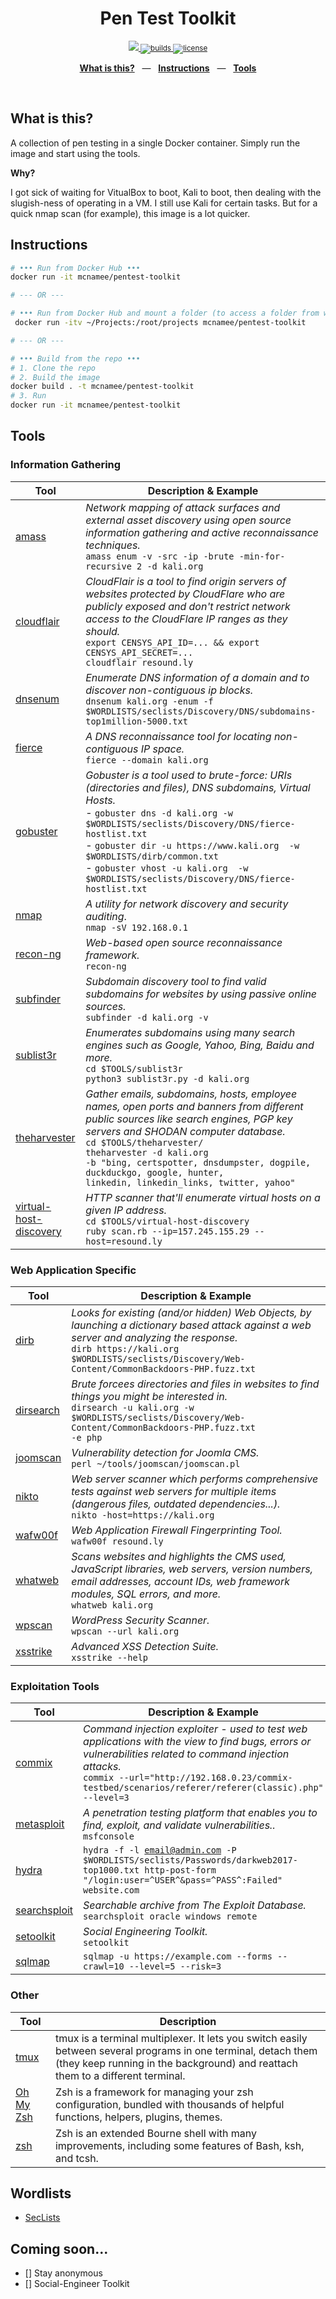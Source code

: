 <div align="center">
  <h1>Pen Test Toolkit</h1>
  <p></p>
  <sup>
    <a href="https://github.com/mcnamee/pentest-toolkit/releases">
      <img src="https://img.shields.io/github/release/mcnamee/pentest-toolkit.svg">
    </a>
    <a href="https://github.com/mcnamee/pentest-toolkit/actions">
      <img src="https://img.shields.io/endpoint.svg?url=https%3A%2F%2Factions-badge.atrox.dev%2Fmcnamee%2Fpentest-toolkit%2Fbadge%3Fref%3Dmaster&style=flat" alt="builds" />
    </a>
    <a href="/LICENSE">
      <img src="https://img.shields.io/github/license/mcnamee/pentest-toolkit?style=flat-square" alt="license" />
    </a>
  </sup>
  <br />
  <p align="center">
    <a href="#intro"><b>What is this?</b></a>
    &nbsp;&nbsp;&mdash;&nbsp;&nbsp;
    <a href="#instructions"><b>Instructions</b></a>
    &nbsp;&nbsp;&mdash;&nbsp;&nbsp;
    <a href="#tools"><b>Tools</b></a>
  </p>
  <br />
</div>

## What is this?

A collection of pen testing in a single Docker container. Simply run the image and start using the tools.

__Why?__

I got sick of waiting for VitualBox to boot, Kali to boot, then dealing with the slugish-ness of operating in a VM. I still use Kali for certain tasks. But for a quick nmap scan (for example), this image is a lot quicker.

## Instructions

```bash
# ••• Run from Docker Hub •••
docker run -it mcnamee/pentest-toolkit

# --- OR ---

# ••• Run from Docker Hub and mount a folder (to access a folder from within) •••
 docker run -itv ~/Projects:/root/projects mcnamee/pentest-toolkit

# --- OR ---

# ••• Build from the repo •••
# 1. Clone the repo
# 2. Build the image
docker build . -t mcnamee/pentest-toolkit
# 3. Run
docker run -it mcnamee/pentest-toolkit
```

## Tools

### Information Gathering

| Tool | Description & Example |
| --- | --- |
| [amass](https://github.com/OWASP/Amass) | _Network mapping of attack surfaces and external asset discovery using open source information gathering and active reconnaissance techniques._ <br>`amass enum -v -src -ip -brute -min-for-recursive 2 -d kali.org` |
| [cloudflair](https://github.com/christophetd/CloudFlair) | _CloudFlair is a tool to find origin servers of websites protected by CloudFlare who are publicly exposed and don't restrict network access to the CloudFlare IP ranges as they should._ <br> `export CENSYS_API_ID=... && export CENSYS_API_SECRET=...` <br> `cloudflair resound.ly` |
| [dnsenum](https://github.com/fwaeytens/dnsenum) | _Enumerate DNS information of a domain and to discover non-contiguous ip blocks._ <br> `dnsenum kali.org -enum -f $WORDLISTS/seclists/Discovery/DNS/subdomains-top1million-5000.txt` |
| [fierce](https://github.com/mschwager/fierce) | _A DNS reconnaissance tool for locating non-contiguous IP space._ <br> `fierce --domain kali.org` |
| [gobuster](https://github.com/OJ/gobuster) | _Gobuster is a tool used to brute-force: URIs (directories and files), DNS subdomains, Virtual Hosts._ <br> - `gobuster dns -d kali.org -w $WORDLISTS/seclists/Discovery/DNS/fierce-hostlist.txt` <br>- `gobuster dir -u https://www.kali.org  -w $WORDLISTS/dirb/common.txt` <br>- `gobuster vhost -u kali.org  -w $WORDLISTS/seclists/Discovery/DNS/fierce-hostlist.txt` |
| [nmap](https://nmap.org/) | _A utility for network discovery and security auditing_. <br> `nmap -sV 192.168.0.1` |
| [recon-ng](https://github.com/lanmaster53/recon-ng) | _Web-based open source reconnaissance framework._ <br> `recon-ng` |
| [subfinder](https://github.com/projectdiscovery/subfinder) | _Subdomain discovery tool to find valid subdomains for websites by using passive online sources._ <br> `subfinder -d kali.org -v` |
| [sublist3r](https://github.com/aboul3la/Sublist3r) | _Enumerates subdomains using many search engines such as Google, Yahoo, Bing, Baidu and more._ <br> `cd $TOOLS/sublist3r` <br>`python3 sublist3r.py -d kali.org` |
| [theharvester](https://tools.kali.org/information-gathering/theharvester) | _Gather emails, subdomains, hosts, employee names, open ports and banners from different public sources like search engines, PGP key servers and SHODAN computer database._ <br> `cd $TOOLS/theharvester/` <br> <code>theharvester -d kali.org -b "bing, certspotter, dnsdumpster, dogpile, duckduckgo, google, hunter, linkedin, linkedin_links, twitter, yahoo"</code> |
| [virtual-host-discovery](https://github.com/jobertabma/virtual-host-discovery) | _HTTP scanner that'll enumerate virtual hosts on a given IP address._ <br> `cd $TOOLS/virtual-host-discovery` <br>`ruby scan.rb --ip=157.245.155.29 --host=resound.ly` |

### Web Application Specific

| Tool | Description & Example |
| --- | --- |
| [dirb](https://tools.kali.org/web-applications/dirb) | _Looks for existing (and/or hidden) Web Objects, by launching a dictionary based attack against a web server and analyzing the response._ <br> `dirb https://kali.org $WORDLISTS/seclists/Discovery/Web-Content/CommonBackdoors-PHP.fuzz.txt` |
| [dirsearch](https://github.com/maurosoria/dirsearch) | _Brute forcees directories and files in websites to find things you might be interested in._ <br> <code>dirsearch -u kali.org -w $WORDLISTS/seclists/Discovery/Web-Content/CommonBackdoors-PHP.fuzz.txt -e php</code> |
| [joomscan](https://github.com/rezasp/joomscan) | _Vulnerability detection for Joomla CMS._ <br> `perl ~/tools/joomscan/joomscan.pl` |
| [nikto](https://tools.kali.org/information-gathering/nikto) | _Web server scanner which performs comprehensive tests against web servers for multiple items (dangerous files, outdated dependencies...)._ <br> `nikto -host=https://kali.org` |
| [wafw00f](https://github.com/enablesecurity/wafw00f) | _Web Application Firewall Fingerprinting Tool._ <br> `wafw00f resound.ly` |
| [whatweb](https://github.com/urbanadventurer/WhatWeb) | _Scans websites and highlights the CMS used, JavaScript libraries, web servers, version numbers, email addresses, account IDs, web framework modules, SQL errors, and more._ <br> `whatweb kali.org` |
| [wpscan](https://github.com/wpscanteam/wpscan) | _WordPress Security Scanner._ <br> `wpscan --url kali.org` |
| [xsstrike](https://github.com/s0md3v/XSStrike) | _Advanced XSS Detection Suite._ <br> `xsstrike --help` |

### Exploitation Tools

| Tool | Description & Example |
| --- | --- |
| [commix](https://github.com/commixproject/commix) | _Command injection exploiter - used to test web applications with the view to find bugs, errors or vulnerabilities related to command injection attacks._ <br> `commix --url="http://192.168.0.23/commix-testbed/scenarios/referer/referer(classic).php" --level=3` |
| [metasploit](https://tools.kali.org/exploitation-tools/metasploit-framework) | _A penetration testing platform that enables you to find, exploit, and validate vulnerabilities.._ <br> `msfconsole` |
| [hydra](https://tools.kali.org/password-attacks/hydra) | <code>hydra -f -l email@admin.com -P $WORDLISTS/seclists/Passwords/darkweb2017-top1000.txt http-post-form "/login:user=^USER^&pass=^PASS^:Failed" website.com</code> |
| [searchsploit](https://tools.kali.org/exploitation-tools/exploitdb) | _Searchable archive from The Exploit Database._ <br> `searchsploit oracle windows remote` |
| [setoolkit](https://www.trustedsec.com/tools/the-social-engineer-toolkit-set/) | _Social Engineering Toolkit._ <br> `setoolkit` |
| [sqlmap](http://sqlmap.org/) | `sqlmap -u https://example.com --forms --crawl=10 --level=5 --risk=3` |

### Other

| Tool | Description |
| --- | --- |
| [tmux](https://github.com/tmux/tmux/wiki) | tmux is a terminal multiplexer. It lets you switch easily between several programs in one terminal, detach them (they keep running in the background) and reattach them to a different terminal. |
| [Oh My Zsh](https://ohmyz.sh/) | Zsh is a framework for managing your zsh configuration, bundled with thousands of helpful functions, helpers, plugins, themes. |
| [zsh](https://www.zsh.org/) | Zsh is an extended Bourne shell with many improvements, including some features of Bash, ksh, and tcsh. |

## Wordlists

- [SecLists](https://github.com/danielmiessler/SecLists)

## Coming soon...

- [] Stay anonymous
- [] Social-Engineer Toolkit
